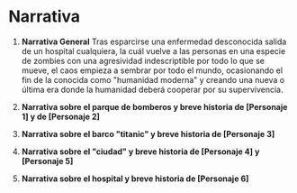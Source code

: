 # **Narrativa**
1. **Narrativa General**
   Tras esparcirse una enfermedad desconocida salida de un hospital cualquiera, la cuál vuelve a las personas en una especie de zombies con una agresividad indescriptible por todo lo que se mueve,
   el caos empieza a sembrar por todo el mundo, ocasionando el fin de la conocida como "humanidad moderna" y creando una nueva o última era donde la humanidad deberá cooperar por su supervivencia.

2. **Narrativa sobre el parque de bomberos y breve historia de [Personaje 1] y de [Personaje 2]**
   
3. **Narrativa sobre el barco "titanic" y breve historia de [Personaje 3]**
   
4. **Narrativa sobre el "ciudad" y breve historia de [Personaje 4] y [Personaje 5]**
   
5. **Narrativa sobre el hospital y breve historia de [Personaje 6]**
